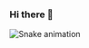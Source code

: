 ### Hi there 👋

![Snake animation](https://github.com/niveaabreu/niveaabreu/blob/output/github-contribution-grid-snake.svg)
